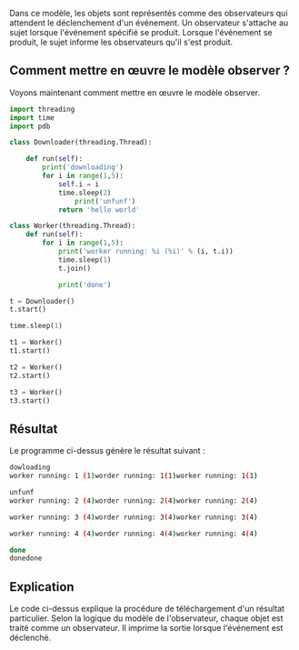 Dans ce modèle, les objets sont représentés comme des observateurs qui attendent le déclenchement d'un événement. Un observateur s'attache au sujet lorsque l'événement spécifié se produit. Lorsque l'événement se produit, le sujet informe les observateurs qu'il s'est produit.

## Comment mettre en œuvre le modèle observer ?

Voyons maintenant comment mettre en œuvre le modèle observer.

```python
import threading
import time
import pdb

class Downloader(threading.Thread):

    def run(self):
        print('downloading')
        for i in range(1,5):
            self.i = i
            time.sleep(2)
                print('unfunf')
            return 'hello world'

class Worker(threading.Thread):
    def run(self):
        for i in range(1,5):
            print('worker running: %i (%i)' % (i, t.i))
            time.sleep(1)
            t.join()

            print('done')

t = Downloader()
t.start()

time.sleep(1)

t1 = Worker()
t1.start()

t2 = Worker()
t2.start()

t3 = Worker()
t3.start()
```

## Résultat

Le programme ci-dessus génère le résultat suivant :

```bash
dowloading
worker running: 1 (1)worder running: 1(1)worker running: 1(1)

unfunf
worker running: 2 (4)worder running: 2(4)worker running: 2(4)

worker running: 3 (4)worder running: 3(4)worker running: 3(4)

worker running: 4 (4)worder running: 4(4)worker running: 4(4)

done
donedone
```

## Explication

Le code ci-dessus explique la procédure de téléchargement d'un résultat particulier. Selon la logique du modèle de l'observateur, chaque objet est traité comme un observateur. Il imprime la sortie lorsque l'événement est déclenché.
